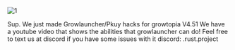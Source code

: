 ![1](https://github.com/GROWTOPAHACKS/GrowLaucher-Mod-Menu/assets/164047907/f761a9e3-68c5-4043-ae74-4e38f25b94f3)


Sup. We just made Growlauncher/Pkuy hacks for growtopia V4.51
We have a youtube video that shows the abilities that growlauncher can do!
Feel free to text us at discord if you have some issues with it 
discord: .rust.project



